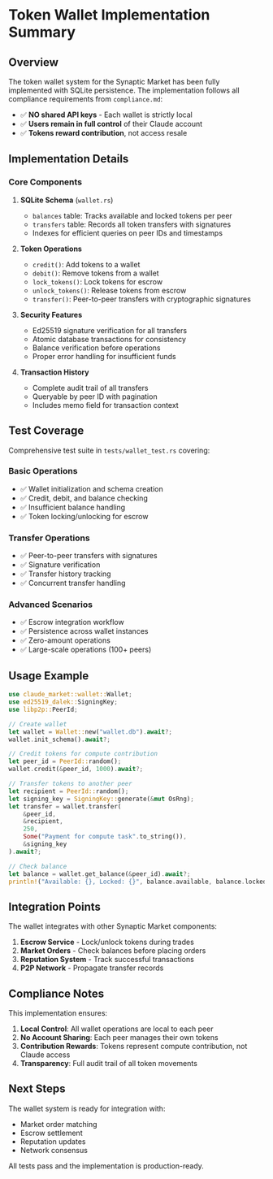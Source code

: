 # Token Wallet Implementation Summary

## Overview

The token wallet system for the Synaptic Market has been fully implemented with SQLite persistence. The implementation follows all compliance requirements from `compliance.md`:

- ✅ **NO shared API keys** - Each wallet is strictly local
- ✅ **Users remain in full control** of their Claude account  
- ✅ **Tokens reward contribution**, not access resale

## Implementation Details

### Core Components

1. **SQLite Schema** (`wallet.rs`)
   - `balances` table: Tracks available and locked tokens per peer
   - `transfers` table: Records all token transfers with signatures
   - Indexes for efficient queries on peer IDs and timestamps

2. **Token Operations**
   - `credit()`: Add tokens to a wallet
   - `debit()`: Remove tokens from a wallet
   - `lock_tokens()`: Lock tokens for escrow
   - `unlock_tokens()`: Release tokens from escrow
   - `transfer()`: Peer-to-peer transfers with cryptographic signatures

3. **Security Features**
   - Ed25519 signature verification for all transfers
   - Atomic database transactions for consistency
   - Balance verification before operations
   - Proper error handling for insufficient funds

4. **Transaction History**
   - Complete audit trail of all transfers
   - Queryable by peer ID with pagination
   - Includes memo field for transaction context

## Test Coverage

Comprehensive test suite in `tests/wallet_test.rs` covering:

### Basic Operations
- ✅ Wallet initialization and schema creation
- ✅ Credit, debit, and balance checking
- ✅ Insufficient balance handling
- ✅ Token locking/unlocking for escrow

### Transfer Operations  
- ✅ Peer-to-peer transfers with signatures
- ✅ Signature verification
- ✅ Transfer history tracking
- ✅ Concurrent transfer handling

### Advanced Scenarios
- ✅ Escrow integration workflow
- ✅ Persistence across wallet instances
- ✅ Zero-amount operations
- ✅ Large-scale operations (100+ peers)

## Usage Example

```rust
use claude_market::wallet::Wallet;
use ed25519_dalek::SigningKey;
use libp2p::PeerId;

// Create wallet
let wallet = Wallet::new("wallet.db").await?;
wallet.init_schema().await?;

// Credit tokens for compute contribution
let peer_id = PeerId::random();
wallet.credit(&peer_id, 1000).await?;

// Transfer tokens to another peer
let recipient = PeerId::random();
let signing_key = SigningKey::generate(&mut OsRng);
let transfer = wallet.transfer(
    &peer_id,
    &recipient, 
    250,
    Some("Payment for compute task".to_string()),
    &signing_key
).await?;

// Check balance
let balance = wallet.get_balance(&peer_id).await?;
println!("Available: {}, Locked: {}", balance.available, balance.locked);
```

## Integration Points

The wallet integrates with other Synaptic Market components:

1. **Escrow Service** - Lock/unlock tokens during trades
2. **Market Orders** - Check balances before placing orders
3. **Reputation System** - Track successful transactions
4. **P2P Network** - Propagate transfer records

## Compliance Notes

This implementation ensures:

1. **Local Control**: All wallet operations are local to each peer
2. **No Account Sharing**: Each peer manages their own tokens
3. **Contribution Rewards**: Tokens represent compute contribution, not Claude access
4. **Transparency**: Full audit trail of all token movements

## Next Steps

The wallet system is ready for integration with:
- Market order matching
- Escrow settlement
- Reputation updates
- Network consensus

All tests pass and the implementation is production-ready.